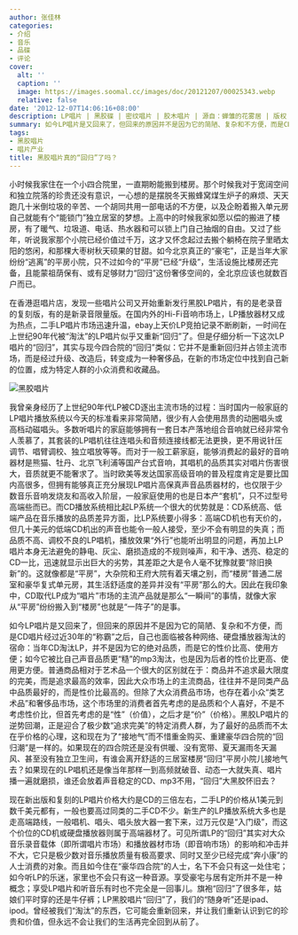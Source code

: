 ```yaml
---
author: 张佳林
categories:
- 介绍
- 音乐
- 品碟
- 评论
cover:
  alt: ''
  caption: ''
  image: https://images.soomal.cc/images/doc/20121207/00025343.webp
  relative: false
date: '2012-12-07T14:06:16+08:00'
description: LP唱片 | 黑胶碟 | 密纹唱片 | 胶木唱片 | 源自：蝉雏的花雾居 | 版权：转载 |  平均/总评分：09.13/137
summary: 如今LP唱片是又回来了，但回来的原因并不是因为它的简陋、复杂和不方便，而是CD唱片经过近30年的“称霸”之后，自己也面临被各种网络、硬盘播放器淘汰的宿命：当年CD淘汰LP，并不是因为它的绝对品质，而是它的性价比高、使用方便；如今它被比自己声音品质更“糙”的mp3淘汰，也是因为后者的性价比更高、使用更方便……
tags:
- 黑胶唱片
- 唱片产业
title: 黑胶唱片真的“回归”了吗？
---
```


小时候我家住在一个小四合院里，一直期盼能搬到楼房。那个时候我对于宽阔空间和独立院落的珍贵还没有意识，一心想的是摆脱冬天搬蜂窝煤生炉子的麻烦、天天跑几十米倒垃圾的辛苦、一个胡同共用一部电话的不方便，以及企盼着搬入单元房自己就能有个“能锁门”独立居室的梦想。上高中的时候我家如愿以偿的搬进了楼房，有了暖气、垃圾道、电话、热水器和可以锁上门自己抽烟的自由。又过了些年，听说我家那个小院已经价值过千万，这才又怀念起过去搬个躺椅在院子里晒太阳的悠闲，和那棵大枣树秋天硕果的甘甜。如今北京真正的“豪宅”，正是当年大家纷纷“逃离”的平房小院，只不过如今的“平房”已经“升级”，生活设施比楼房还完备，且能蒙祖荫保有、或有足够财力“回归”这份奢侈空间的，全北京应该也就数百户而已。

在香港逛唱片店，发现一些唱片公司又开始重新发行黑胶LP唱片，有的是老录音的复刻版，有的是新录音限量版。在国内外的Hi-Fi音响市场上，LP播放器材又成为热点，二手LP唱片市场迅速升温，ebay上天价LP竞拍记录不断刷新，一时间在上世纪90年代被“淘汰”的LP唱片似乎又重新“回归”了。但是仔细分析一下这次LP唱片的“回归”，其实与现今四合院的“回归”类似：它并不是重新回归并占领主流市场，而是经过升级、改造后，转变成为一种奢侈品，在新的市场定位中找到自己新的位置，成为特定人群的小众消费和收藏品。

![黑胶唱片](https://images.soomal.cc/images/doc/20121207/00025343.webp)





我曾亲身经历了上世纪90年代LP被CD逐出主流市场的过程：当时国内一般家庭的LP唱片播放系统以今天的标准看来非常简陋，很少有人会使用昂贵的动圈唱头或高档动磁唱头。多数听唱片的家庭能够拥有一套日本产落地组合音响就已经非常令人羡慕了，其套装的LP唱机往往连唱头和音频连接线都无法更换，更不用说针压调节、唱臂调校、独立唱放等等。而对于一般工薪家庭，能够消费起的最好的音响器材是熊猫、牡丹、北京飞利浦等国产台式音响，其唱机的品质其实对唱片伤害很大，音质就更不能奢求了。当时欧美等发达国家高级音响的普及程度肯定是要比国内高很多，但拥有能够真正充分展现LP唱片高保真声音品质器材的，也仅限于少数音乐音响发烧友和高收入阶层，一般家庭使用的也是日本产“套机”，只不过型号高端些而已。而CD播放系统相比起LP系统一个很大的优势就是：CD系统高、低端产品在音乐播放的品质差异方面，比LP系统要小得多：高端CD机也有天价的，但几十美元的低端CD机出的声音也能令一般人接受，至少不会有明显的失真；而品质不高、调校不良的LP唱机，播放效果“外行”也能听出明显的问题，再加上LP唱片本身无法避免的静电、灰尘、磨损造成的不规则噪声，和干净、透亮、稳定的CD一比，迅速就显示出巨大的劣势，其差距之大是令人毫不犹豫就要“除旧换新”的。这就像都是“平房”，大杂院和王府大院有着天壤之别，而“楼房”普通二居室和豪华复式单元房，其生活舒适度的差异并没有“平房”那么的大。因此在我印象中，CD取代LP成为“唱片”市场的主流产品就是那么“一瞬间”的事情，就像大家从“平房”纷纷搬入到“楼房”也就是“一阵子”的是事。

如今LP唱片是又回来了，但回来的原因并不是因为它的简陋、复杂和不方便，而是CD唱片经过近30年的“称霸”之后，自己也面临被各种网络、硬盘播放器淘汰的宿命：当年CD淘汰LP，并不是因为它的绝对品质，而是它的性价比高、使用方便；如今它被比自己声音品质更“糙”的mp3淘汰，也是因为后者的性价比更高、使用更方便。普通商品相对于艺术品一个很大的区别就在于：商品并不追求最大限度的完美，而是追求最高的效率，因此大众市场上的主流商品，往往并不是同类产品中品质最好的，而是性价比最高的。但除了大众消费品市场，也存在着小众“类艺术品”和奢侈品市场，这个市场里的消费者首先考虑的是品质和个人喜好，不是不考虑性价比，但首先考虑的是“性”（价值），之后才是“价”（价格）。黑胶LP唱片的逆势回潮，正是迎合了极少数“追求完美”的特定消费人群，为了最好的品质而不太在乎价格的心理，这和现在为了“接地气”而不惜重金购买、重建豪华四合院的“回归潮”是一样的。如果现在的四合院还是没有供暖、没有宽带、夏天漏雨冬天漏风、甚至没有独立卫生间，有谁会离开舒适的三居室楼房“回归”平房小院儿接地气去？如果现在的LP唱机还是像当年那样一到高频就破音、动态一大就失真、唱片播一遍就磨损，谁还会放着声音稳定的CD、mp3不用，“回归”大黑胶怀旧去？

现在新出版和复刻的LP唱片价格大约是CD的三倍左右，二手LP的价格从1美元到数千美元都有，一般也要高过同类的二手CD不少。新生产的LP播放系统大多也是走高端路线，一般唱机、唱头、唱头放大器一套下来，过万元仅是“入门级”，而这个价位的CD机或硬盘播放器则属于高端器材了。可见所谓LP的“回归”其实对大众音乐录音载体（即所谓唱片市场）和播放器材市场（即音响市场）的影响和冲击并不大，它只是极少数对音乐播放质量有极高要求、同时又至少已经完成“奔小康”的人士消费的对象。而且如今住在“豪华四合院”的人士，名下不会只有这一处住宅；如今听LP的乐迷，家里也不会只有这一种音源。享受豪宅与居有定所并不是一种概念；享受LP唱片和听音乐有时也不完全是一回事儿。旗袍“回归”了很多年，姑娘们平时穿的还是牛仔裤；LP黑胶唱片“回归”了，我们的“随身听”还是ipad、ipod。曾经被我们“淘汰”的东西，它可能会重新回来，并让我们重新认识到它的珍贵和价值，但永远不会让我们的生活再完全回到从前了。